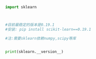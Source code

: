 
<BlogInfo title="2.Scikitlearn" author="白日梦想猿" pv=0 read_times=0 pre_cost_time=0分6秒 category="K近邻" tag_list="['K近邻']" create_time="2021.08.29 10:33:32" update_time="2021.08.29 10:36:00" />

```python
import sklearn



#目前最稳定的版本是0.19.1
#安装: pip install scikit-learn==0.19.1

#注:需要sklearn依赖numpy,scipy等库


print(sklearn.__version__)
```
